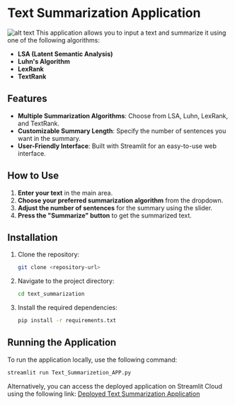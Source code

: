 # Text Summarization Application
![alt text](summarization-featured.jpg)
This application allows you to input a text and summarize it using one of the following algorithms:
- **LSA (Latent Semantic Analysis)**
- **Luhn's Algorithm**
- **LexRank**
- **TextRank**

## Features

- **Multiple Summarization Algorithms**: Choose from LSA, Luhn, LexRank, and TextRank.
- **Customizable Summary Length**: Specify the number of sentences you want in the summary.
- **User-Friendly Interface**: Built with Streamlit for an easy-to-use web interface.

## How to Use

1. **Enter your text** in the main area.
2. **Choose your preferred summarization algorithm** from the dropdown.
3. **Adjust the number of sentences** for the summary using the slider.
4. **Press the "Summarize" button** to get the summarized text.

## Installation

1. Clone the repository:
    ```sh
    git clone <repository-url>
    ```
2. Navigate to the project directory:
    ```sh
    cd text_summarization
    ```
3. Install the required dependencies:
    ```sh
    pip install -r requirements.txt
    ```

## Running the Application

To run the application locally, use the following command:
```sh
streamlit run Text_Summarizetion_APP.py
```

Alternatively, you can access the deployed application on Streamlit Cloud using the following link:
[Deployed Text Summarization Application](https://<your-streamlit-cloud-app-link>)